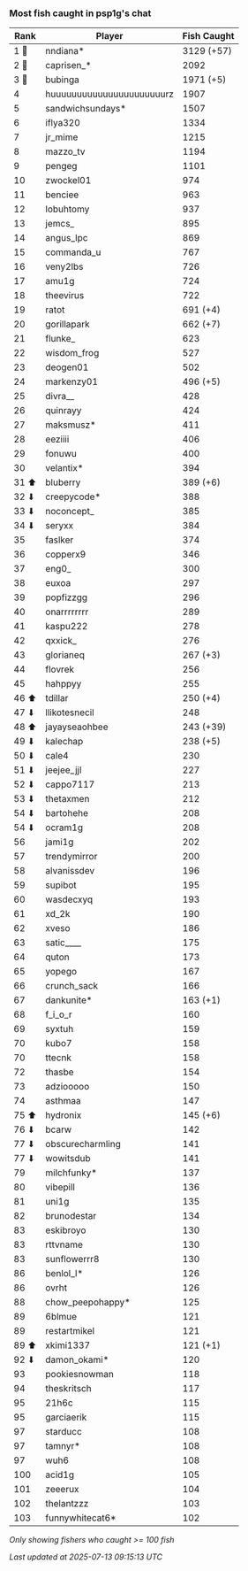### Most fish caught in psp1g's chat
| Rank | Player | Fish Caught |
|------|--------|-----------|
| 1 🥇  | nndiana*  | 3129 (+57) |
| 2 🥈  | caprisen_*  | 2092 |
| 3 🥉  | bubinga  | 1971 (+5) |
| 4  | huuuuuuuuuuuuuuuuuuuuuurz  | 1907 |
| 5  | sandwichsundays*  | 1507 |
| 6  | iflya320  | 1334 |
| 7  | jr_mime  | 1215 |
| 8  | mazzo_tv  | 1194 |
| 9  | pengeg  | 1101 |
| 10  | zwockel01  | 974 |
| 11  | benciee  | 963 |
| 12  | lobuhtomy  | 937 |
| 13  | jemcs_  | 895 |
| 14  | angus_lpc  | 869 |
| 15  | commanda_u  | 767 |
| 16  | veny2lbs  | 726 |
| 17  | amu1g  | 724 |
| 18  | theevirus  | 722 |
| 19  | ratot  | 691 (+4) |
| 20  | gorillapark  | 662 (+7) |
| 21  | flunke_  | 623 |
| 22  | wisdom_frog  | 527 |
| 23  | deogen01  | 502 |
| 24  | markenzy01  | 496 (+5) |
| 25  | divra__  | 428 |
| 26  | quinrayy  | 424 |
| 27  | maksmusz*  | 411 |
| 28  | eeziiii  | 406 |
| 29  | fonuwu  | 400 |
| 30  | velantix*  | 394 |
| 31 ⬆ | bluberry  | 389 (+6) |
| 32 ⬇ | creepycode*  | 388 |
| 33 ⬇ | noconcept_  | 385 |
| 34 ⬇ | seryxx  | 384 |
| 35  | faslker  | 374 |
| 36  | copperx9  | 346 |
| 37  | eng0_  | 300 |
| 38  | euxoa  | 297 |
| 39  | popfizzgg  | 296 |
| 40  | onarrrrrrrr  | 289 |
| 41  | kaspu222  | 278 |
| 42  | qxxick_  | 276 |
| 43  | glorianeq  | 267 (+3) |
| 44  | flovrek  | 256 |
| 45  | hahppyy  | 255 |
| 46 ⬆ | tdillar  | 250 (+4) |
| 47 ⬇ | llikotesnecil  | 248 |
| 48 ⬆ | jayayseaohbee  | 243 (+39) |
| 49 ⬇ | kalechap  | 238 (+5) |
| 50 ⬇ | cale4  | 230 |
| 51 ⬇ | jeejee_jjl  | 227 |
| 52 ⬇ | cappo7117  | 213 |
| 53 ⬇ | thetaxmen  | 212 |
| 54 ⬇ | bartohehe  | 208 |
| 54 ⬇ | ocram1g  | 208 |
| 56  | jami1g  | 202 |
| 57  | trendymirror  | 200 |
| 58  | alvanissdev  | 196 |
| 59  | supibot  | 195 |
| 60  | wasdecxyq  | 193 |
| 61  | xd_2k  | 190 |
| 62  | xveso  | 186 |
| 63  | satic____  | 175 |
| 64  | quton  | 173 |
| 65  | yopego  | 167 |
| 66  | crunch_sack  | 166 |
| 67  | dankunite*  | 163 (+1) |
| 68  | f_i_o_r  | 160 |
| 69  | syxtuh  | 159 |
| 70  | kubo7  | 158 |
| 70  | ttecnk  | 158 |
| 72  | thasbe  | 154 |
| 73  | adziooooo  | 150 |
| 74  | asthmaa  | 147 |
| 75 ⬆ | hydronix  | 145 (+6) |
| 76 ⬇ | bcarw  | 142 |
| 77 ⬇ | obscurecharmling  | 141 |
| 77 ⬇ | wowitsdub  | 141 |
| 79  | milchfunky*  | 137 |
| 80  | vibepill  | 136 |
| 81  | uni1g  | 135 |
| 82  | brunodestar  | 134 |
| 83  | eskibroyo  | 130 |
| 83  | rttvname  | 130 |
| 83  | sunflowerrr8  | 130 |
| 86  | benlol_l*  | 126 |
| 86  | ovrht  | 126 |
| 88  | chow_peepohappy*  | 125 |
| 89  | 6blmue  | 121 |
| 89  | restartmikel  | 121 |
| 89 ⬆ | xkimi1337  | 121 (+1) |
| 92 ⬇ | damon_okami*  | 120 |
| 93  | pookiesnowman  | 118 |
| 94  | theskritsch  | 117 |
| 95  | 21h6c  | 115 |
| 95  | garciaerik  | 115 |
| 97  | starducc  | 108 |
| 97  | tamnyr*  | 108 |
| 97  | wuh6  | 108 |
| 100  | acid1g  | 105 |
| 101  | zeeerux  | 104 |
| 102  | thelantzzz  | 103 |
| 103  | funnywhitecat6*  | 102 |

_Only showing fishers who caught >= 100 fish_

_Last updated at 2025-07-13 09:15:13 UTC_
